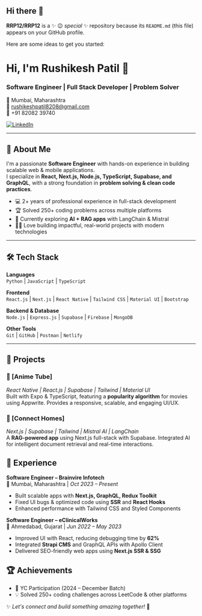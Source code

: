 ## Hi there 👋


**RRP12/RRP12** is a ✨ 😉 _special_ ✨ repository because its `README.md` (this file) appears on your GitHub profile.

Here are some ideas to get you started:
# Hi, I'm Rushikesh Patil 👋  
### Software Engineer | Full Stack Developer | Problem Solver  

📍 Mumbai, Maharashtra  
📧 [rushikeshpatil8208@gmail.com](mailto:rushikeshpatil8208@gmail.com)  
📱 +91 82082 39740  

[![LinkedIn](https://img.shields.io/badge/LinkedIn-blue?style=flat&logo=linkedin)]([YOUR_LINKEDIN_URL](https://www.linkedin.com/in/rushi8208/))  


---

## 🚀 About Me
I'm a passionate **Software Engineer** with hands-on experience in building scalable web & mobile applications.  
I specialize in **React, Next.js, Node.js, TypeScript, Supabase, and GraphQL**, with a strong foundation in **problem solving & clean code practices**.  

- 💻 2+ years of professional experience in full-stack development  
- 🏆 Solved 250+ coding problems across multiple platforms  
- 🌱 Currently exploring **AI + RAG apps** with LangChain & Mistral  
- 🚴‍♂️ Love building impactful, real-world projects with modern technologies  

---

## 🛠️ Tech Stack  

**Languages**  
`Python` | `JavaScript` | `TypeScript`  

**Frontend**  
`React.js` | `Next.js` | `React Native` | `Tailwind CSS` | `Material UI` | `Bootstrap`  

**Backend & Database**  
`Node.js` | `Express.js` | `Supabase` | `Firebase` | `MongoDB`  

**Other Tools**  
`Git` | `GitHub` | `Postman` | `Netlify`  

---

## 📌 Projects  

### 🔹 [Anime Tube]
*React Native | React.js | Supabase | Tailwind | Material UI*  
Built with Expo & TypeScript, featuring a **popularity algorithm** for movies using Appwrite. Provides a responsive, scalable, and engaging UI/UX.  

### 🔹 [Connect Homes]
*Next.js | Supabase | Tailwind | Mistral AI | LangChain*  
A **RAG-powered app** using Next.js full-stack with Supabase. Integrated AI for intelligent document retrieval and real-time interactions.  


## 💼 Experience  

**Software Engineer – Brainvire Infotech**  
📍 Mumbai, Maharashtra | *Oct 2023 – Present*  
- Built scalable apps with **Next.js, GraphQL, Redux Toolkit**  
- Fixed UI bugs & optimized code using **SSR** and **React Hooks**  
- Enhanced performance with Tailwind CSS and Styled Components  

**Software Engineer – eClinicalWorks**  
📍 Ahmedabad, Gujarat | *Jun 2022 – May 2023*  
- Improved UI with React, reducing debugging time by **62%**  
- Integrated **Strapi CMS** and GraphQL APIs with Apollo Client  
- Delivered SEO-friendly web apps using **Next.js SSR & SSG**  



## 🏆 Achievements  
- 🎯 YC Participation (2024 – December Batch)  
- 💡 Solved 250+ coding challenges across LeetCode & other platforms  





✨ _Let's connect and build something amazing together!_ 🚀
